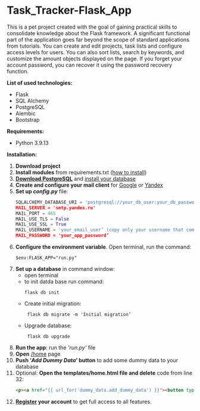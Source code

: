 # Task_Tracker-Flask_App

This is a pet project created with the goal of gaining practical skills to consolidate knowledge about the Flask framework.
A significant functional part of the application goes far beyond the scope of standard applications from tutorials.
You can create and edit projects, task lists and configure access levels for users. You can also sort lists, search by keywords, and customize the amount objects displayed on the page. If you forget your account password, you can recover it using the password recovery function.

**List of used technologies:**
- Flask
- SQL Alchemy
- PostgreSQL
- Alembic
- Bootstrap

**Requirements:**
  - Python 3.9.13

**Installation:**
  1. **Download project**
  2. **Install modules** from requirements.txt ([how to install](https://note.nkmk.me/en/python-pip-install-requirements/))
  3. **[Download PostgreSQL](https://www.postgresql.org/)** and [install your database](https://www.youtube.com/watch?v=KuQUNHCeKCk)
  4. **Create and configure your mail client** for [Google](https://support.google.com/a/answer/176600?hl=en) or [Yandex](https://yandex.com/support/mail/mail-clients/others.html)
  5. **Set up _config.py_** file:
     ```python
     SQLALCHEMY_DATABASE_URI = 'postgresql://your_db_user:your_db_password@localhost:5432/db_name’
     MAIL_SERVER = 'smtp.yandex.ru'
     MAIL_PORT = 465
     MAIL_USE_TLS = False
     MAIL_USE_SSL = True
     MAIL_USERNAME = 'your_email_user’ (copy only your username that comes before @yandex.ru)
     MAIL_PASSWORD = 'your_app_password’
     ```
  6. **Configure the environment variable**. Open terminal, run the command:
     ```
     $env:FLASK_APP="run.py"
     ```
  7. **Set up a database** in command window:
     - open terminal
     - to init datda base run command:
        ```
        flask db init
        ```
     - Create initial migration:
       ```
        flask db migrate -m 'Initial migration’
       ```
     - Upgrade database:
       ```
        flask db upgrade
       ```
  8. **Run the app**: run the _'run.py'_ file
  9. **Open** [/home](http://127.0.0.1:5000/) page
  10. **Push ‘_Add Dummy Data_’ button** to add some dummy data to your database
  11. Optional: **Open the templates/home.html file and delete** code from line 32:
       ```html
       <p><a href="{{ url_for('dummy_data.add_dummy_data') }}"><button type="button" class="btn btn-sm btn-danger">Add Dummy Data</button></a></p>
       ```
  12. **[Register](http://127.0.0.1:5000/register) your account** to get full access to all  features.

